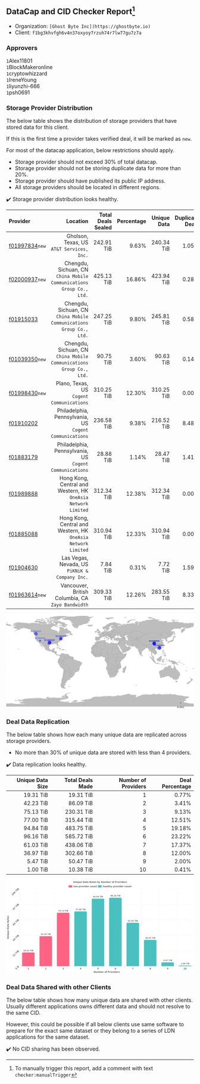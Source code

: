 ## DataCap and CID Checker Report[^1]
 - Organization: `[Ghost Byte Inc](https://ghostbyte.io)`
 - Client: `f1bg3khvfgh6v4n37oxyoy7rzuh74r7lw77gu7z7a`
### Approvers
`1`Alex11801<br/>`1`BlockMakeronline<br/>`1`cryptowhizzard<br/>`1`IreneYoung<br/>`1`liyunzhi-666<br/>`1`psh0691

### Storage Provider Distribution
The below table shows the distribution of storage providers that have stored data for this client.

If this is the first time a provider takes verified deal, it will be marked as `new`.

For most of the datacap application, below restrictions should apply.
 - Storage provider should not exceed 30% of total datacap.
 - Storage provider should not be storing duplicate data for more than 20%.
 - Storage provider should have published its public IP address.
 - All storage providers should be located in different regions.

✔️ Storage provider distribution looks healthy.

| Provider                                                    |                                                               Location | Total Deals Sealed | Percentage | Unique Data | Duplicate Deals |
| :---------------------------------------------------------- | ---------------------------------------------------------------------: | -----------------: | ---------: | ----------: | --------------: |
| [f01997834](https://filfox.info/en/address/f01997834)`new`  |                           Gholson, Texas, US<br/>`AT&T Services, Inc.` |         242.91 TiB |      9.63% |  240.34 TiB |           1.05% |
| [f02000937](https://filfox.info/en/address/f02000937)`new`  | Chengdu, Sichuan, CN<br/>`China Mobile Communications Group Co., Ltd.` |         425.13 TiB |     16.86% |  423.94 TiB |           0.28% |
| [f01915033](https://filfox.info/en/address/f01915033)       | Chengdu, Sichuan, CN<br/>`China Mobile Communications Group Co., Ltd.` |         247.25 TiB |      9.80% |  245.81 TiB |           0.58% |
| [f01039350](https://filfox.info/en/address/f01039350)`new`  | Chengdu, Sichuan, CN<br/>`China Mobile Communications Group Co., Ltd.` |          90.75 TiB |      3.60% |   90.63 TiB |           0.14% |
| [f01998430](https://filfox.info/en/address/f01998430)`new`  |                           Plano, Texas, US<br/>`Cogent Communications` |         310.25 TiB |     12.30% |  310.25 TiB |           0.00% |
| [f01910202](https://filfox.info/en/address/f01910202)       |             Philadelphia, Pennsylvania, US<br/>`Cogent Communications` |         236.58 TiB |      9.38% |  216.52 TiB |           8.48% |
| [f01883179](https://filfox.info/en/address/f01883179)       |             Philadelphia, Pennsylvania, US<br/>`Cogent Communications` |          28.88 TiB |      1.14% |   28.47 TiB |           1.41% |
| [f01989888](https://filfox.info/en/address/f01989888)       |       Hong Kong, Central and Western, HK<br/>`OneAsia Network Limited` |         312.34 TiB |     12.38% |  312.34 TiB |           0.00% |
| [f01885088](https://filfox.info/en/address/f01885088)       |       Hong Kong, Central and Western, HK<br/>`OneAsia Network Limited` |         310.94 TiB |     12.33% |  310.94 TiB |           0.00% |
| [f01904630](https://filfox.info/en/address/f01904630)       |                      Las Vegas, Nevada, US<br/>`PiKNiK & Company Inc.` |           7.84 TiB |      0.31% |    7.72 TiB |           1.59% |
| [f01963614](https://filfox.info/en/address/f01963614)`new`  |                   Vancouver, British Columbia, CA<br/>`Zayo Bandwidth` |         309.33 TiB |     12.26% |  283.55 TiB |           8.33% |

![Provider Distribution](https://raw.githubusercontent.com/data-preservation-programs/filplus-checker-assets/main/filecoin-project/filecoin-plus-large-datasets/issues/621/1674436037818.png)
### Deal Data Replication
The below table shows how each many unique data are replicated across storage providers.
- No more than 30% of unique data are stored with less than 4 providers.

✔️ Data replication looks healthy.

| Unique Data Size | Total Deals Made | Number of Providers | Deal Percentage |
| ---------------: | ---------------: | ------------------: | --------------: |
|        19.31 TiB |        19.31 TiB |                   1 |           0.77% |
|        42.23 TiB |        86.09 TiB |                   2 |           3.41% |
|        75.13 TiB |       230.31 TiB |                   3 |           9.13% |
|        77.00 TiB |       315.44 TiB |                   4 |          12.51% |
|        94.84 TiB |       483.75 TiB |                   5 |          19.18% |
|        96.16 TiB |       585.72 TiB |                   6 |          23.22% |
|        61.03 TiB |       438.06 TiB |                   7 |          17.37% |
|        36.97 TiB |       302.66 TiB |                   8 |          12.00% |
|         5.47 TiB |        50.47 TiB |                   9 |           2.00% |
|         1.00 TiB |        10.38 TiB |                  10 |           0.41% |

![Replication Distribution](https://raw.githubusercontent.com/data-preservation-programs/filplus-checker-assets/main/filecoin-project/filecoin-plus-large-datasets/issues/621/1674436040962.png)
### Deal Data Shared with other Clients
The below table shows how many unique data are shared with other clients.
Usually different applications owns different data and should not resolve to the same CID.

However, this could be possible if all below clients use same software to prepare for the exact same dataset or they belong to a series of LDN applications for the same dataset.

✔️ No CID sharing has been observed.

[^1]: To manually trigger this report, add a comment with text `checker:manualTrigger`
